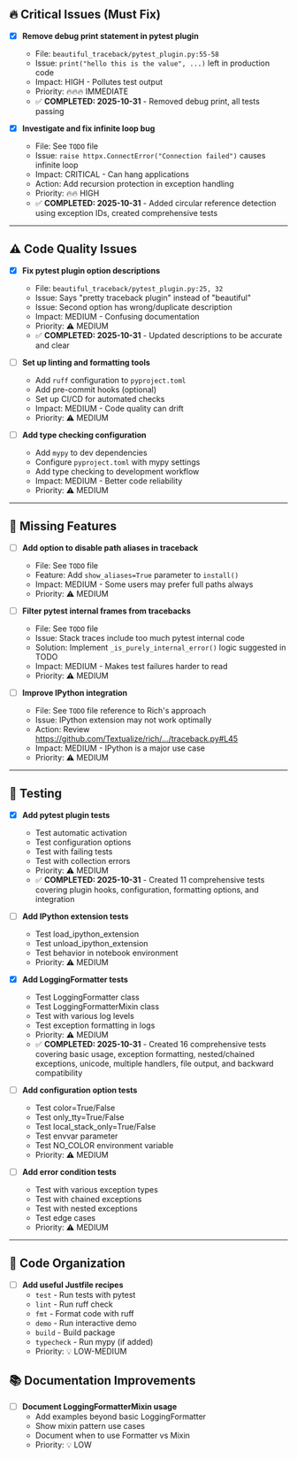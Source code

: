 ## 🔥 Critical Issues (Must Fix)

- [x] **Remove debug print statement in pytest plugin**
  - File: `beautiful_traceback/pytest_plugin.py:55-58`
  - Issue: `print("hello this is the value", ...)` left in production code
  - Impact: HIGH - Pollutes test output
  - Priority: 🔥🔥🔥 IMMEDIATE
  - ✅ **COMPLETED: 2025-10-31** - Removed debug print, all tests passing

- [x] **Investigate and fix infinite loop bug**
  - File: See `TODO` file
  - Issue: `raise httpx.ConnectError("Connection failed")` causes infinite loop
  - Impact: CRITICAL - Can hang applications
  - Action: Add recursion protection in exception handling
  - Priority: 🔥🔥 HIGH
  - ✅ **COMPLETED: 2025-10-31** - Added circular reference detection using exception IDs, created comprehensive tests

---

## ⚠️ Code Quality Issues

- [x] **Fix pytest plugin option descriptions**
  - File: `beautiful_traceback/pytest_plugin.py:25, 32`
  - Issue: Says "pretty traceback plugin" instead of "beautiful"
  - Issue: Second option has wrong/duplicate description
  - Impact: MEDIUM - Confusing documentation
  - Priority: ⚠️ MEDIUM
  - ✅ **COMPLETED: 2025-10-31** - Updated descriptions to be accurate and clear

- [ ] **Set up linting and formatting tools**
  - Add `ruff` configuration to `pyproject.toml`
  - Add pre-commit hooks (optional)
  - Set up CI/CD for automated checks
  - Impact: MEDIUM - Code quality can drift
  - Priority: ⚠️ MEDIUM

- [ ] **Add type checking configuration**
  - Add `mypy` to dev dependencies
  - Configure `pyproject.toml` with mypy settings
  - Add type checking to development workflow
  - Impact: MEDIUM - Better code reliability
  - Priority: ⚠️ MEDIUM

---

## 📝 Missing Features

- [ ] **Add option to disable path aliases in traceback**
  - File: See `TODO` file
  - Feature: Add `show_aliases=True` parameter to `install()`
  - Impact: MEDIUM - Some users may prefer full paths always
  - Priority: ⚠️ MEDIUM

- [ ] **Filter pytest internal frames from tracebacks**
  - File: See `TODO` file
  - Issue: Stack traces include too much pytest internal code
  - Solution: Implement `_is_purely_internal_error()` logic suggested in TODO
  - Impact: MEDIUM - Makes test failures harder to read
  - Priority: ⚠️ MEDIUM

- [ ] **Improve IPython integration**
  - File: See `TODO` file reference to Rich's approach
  - Issue: IPython extension may not work optimally
  - Action: Review https://github.com/Textualize/rich/.../traceback.py#L45
  - Impact: MEDIUM - IPython is a major use case
  - Priority: ⚠️ MEDIUM

---

## 🧪 Testing

- [x] **Add pytest plugin tests**
  - Test automatic activation
  - Test configuration options
  - Test with failing tests
  - Test with collection errors
  - Priority: ⚠️ MEDIUM
  - ✅ **COMPLETED: 2025-10-31** - Created 11 comprehensive tests covering plugin hooks, configuration, formatting options, and integration

- [ ] **Add IPython extension tests**
  - Test load_ipython_extension
  - Test unload_ipython_extension
  - Test behavior in notebook environment
  - Priority: ⚠️ MEDIUM

- [x] **Add LoggingFormatter tests**
  - Test LoggingFormatter class
  - Test LoggingFormatterMixin class
  - Test with various log levels
  - Test exception formatting in logs
  - Priority: ⚠️ MEDIUM
  - ✅ **COMPLETED: 2025-10-31** - Created 16 comprehensive tests covering basic usage, exception formatting, nested/chained exceptions, unicode, multiple handlers, file output, and backward compatibility

- [ ] **Add configuration option tests**
  - Test color=True/False
  - Test only_tty=True/False
  - Test local_stack_only=True/False
  - Test envvar parameter
  - Test NO_COLOR environment variable
  - Priority: ⚠️ MEDIUM

- [ ] **Add error condition tests**
  - Test with various exception types
  - Test with chained exceptions
  - Test with nested exceptions
  - Test edge cases
  - Priority: ⚠️ MEDIUM

---

## 🧹 Code Organization

- [ ] **Add useful Justfile recipes**
  - `test` - Run tests with pytest
  - `lint` - Run ruff check
  - `fmt` - Format code with ruff
  - `demo` - Run interactive demo
  - `build` - Build package
  - `typecheck` - Run mypy (if added)
  - Priority: 💡 LOW-MEDIUM



## 📚 Documentation Improvements

- [ ] **Document LoggingFormatterMixin usage**
  - Add examples beyond basic LoggingFormatter
  - Show mixin pattern use cases
  - Document when to use Formatter vs Mixin
  - Priority: 💡 LOW
